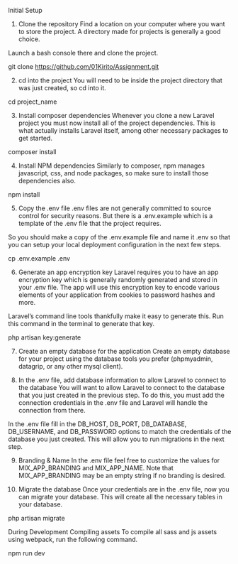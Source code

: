 Initial Setup
1. Clone the repository
Find a location on your computer where you want to store the project. A directory made for projects is generally a good choice.

Launch a bash console there and clone the project.

git clone https://github.com/01Kirito/Assignment.git

2. cd into the project
You will need to be inside the project directory that was just created, so cd into it.

cd project_name

3. Install composer dependencies
Whenever you clone a new Laravel project you must now install all of the project dependencies. This is what actually installs Laravel itself, among other necessary packages to get started.

composer install

4. Install NPM dependencies
Similarly to composer, npm manages javascript, css, and node packages, so make sure to install those dependencies also.

npm install

5. Copy the .env file
.env files are not generally committed to source control for security reasons. But there is a .env.example which is a template of the .env file that the project requires.

So you should make a copy of the .env.example file and name it .env so that you can setup your local deployment configuration in the next few steps.

cp .env.example .env

6. Generate an app encryption key
Laravel requires you to have an app encryption key which is generally randomly generated and stored in your .env file. The app will use this encryption key to encode various elements of your application from cookies to password hashes and more.

Laravel’s command line tools thankfully make it easy to generate this. Run this command in the terminal to generate that key.

php artisan key:generate

7. Create an empty database for the application
Create an empty database for your project using the database tools you prefer (phpmyadmin, datagrip, or any other mysql client).

8. In the .env file, add database information to allow Laravel to connect to the database
You will want to allow Laravel to connect to the database that you just created in the previous step. To do this, you must add the connection credentials in the .env file and Laravel will handle the connection from there.

In the .env file fill in the DB_HOST, DB_PORT, DB_DATABASE, DB_USERNAME, and DB_PASSWORD options to match the credentials of the database you just created. This will allow you to run migrations in the next step.

9. Branding & Name
In the .env file feel free to customize the values for MIX_APP_BRANDING and MIX_APP_NAME. Note that MIX_APP_BRANDING may be an empty string if no branding is desired.

10. Migrate the database
Once your credentials are in the .env file, now you can migrate your database. This will create all the necessary tables in your database.

php artisan migrate

During Development
Compiling assets
To compile all sass and js assets using webpack, run the following command.

npm run dev

